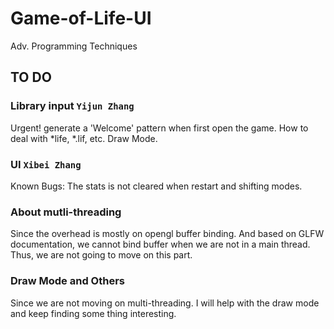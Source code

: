 # Game-of-Life-UI
Adv. Programming Techniques

## TO DO
### Library input `Yijun Zhang`
Urgent! generate a 'Welcome' pattern when first open the game.
How to deal with *life, *.lif, etc.
Draw Mode.


### UI `Xibei Zhang`
Known Bugs: The stats is not cleared when restart and shifting modes.

### About mutli-threading
Since the overhead is mostly on opengl buffer binding. And based on GLFW documentation, we cannot
bind buffer when we are not in a main thread. Thus, we are not going to move on this part.

### Draw Mode and Others
Since we are not moving on multi-threading. I will help with the draw mode and keep finding some thing
interesting.
